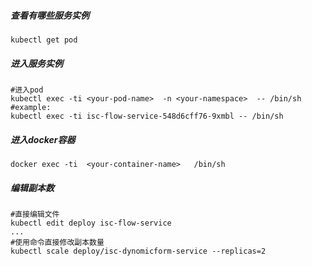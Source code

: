 ##### 查看有哪些服务实例

```shell
kubectl get pod
```

##### 进入服务实例

```shell
#进入pod
kubectl exec -ti <your-pod-name>  -n <your-namespace>  -- /bin/sh
#example:
kubectl exec -ti isc-flow-service-548d6cff76-9xmbl -- /bin/sh
```

##### 进入docker容器

```shell
docker exec -ti  <your-container-name>   /bin/sh
```

##### 编辑副本数

```shell
#直接编辑文件
kubectl edit deploy isc-flow-service
...
#使用命令直接修改副本数量
kubectl scale deploy/isc-dynomicform-service --replicas=2
```